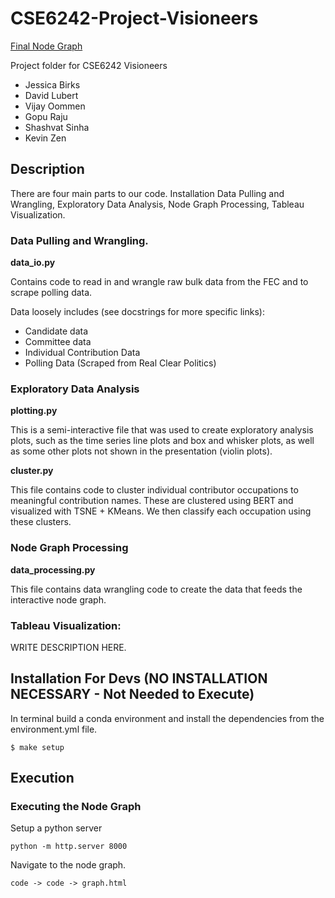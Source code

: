 # CSE6242-Project-Visioneers

[Final Node Graph](https://kzenstratus.github.io/gt_data_vis/)

Project folder for CSE6242 Visioneers

- Jessica Birks
- David Lubert
- Vijay Oommen
- Gopu Raju
- Shashvat Sinha
- Kevin Zen



## Description

There are four main parts to our code. Installation Data Pulling and Wrangling, Exploratory Data Analysis, Node Graph Processing, Tableau Visualization.

### Data Pulling and Wrangling.

**data_io.py**

Contains code to read in and wrangle raw bulk data from the FEC and to scrape polling data.

Data loosely includes (see docstrings for more specific links): 

* Candidate data
* Committee data
* Individual Contribution Data
* Polling Data (Scraped from Real Clear Politics)

### Exploratory Data Analysis

**plotting.py**

This is a semi-interactive file that was used to create exploratory analysis plots, such as the time series line plots and box and whisker plots, as well as some other plots not shown in the presentation (violin plots).

**cluster.py**

This file contains code to cluster individual contributor occupations to meaningful contribution names. These are clustered using BERT and visualized with TSNE + KMeans. We then classify each occupation using these clusters. 

### Node Graph Processing

**data_processing.py**

This file contains data wrangling code to create the data that feeds the interactive node graph.

### Tableau Visualization: 

WRITE DESCRIPTION HERE.


## Installation For Devs (NO INSTALLATION NECESSARY - Not Needed to Execute)

In terminal build a conda environment and install the dependencies from the environment.yml file.

```
$ make setup
```

## Execution

### Executing the Node Graph

Setup a python server

```
python -m http.server 8000
```

Navigate to the node graph.

```
code -> code -> graph.html
```

